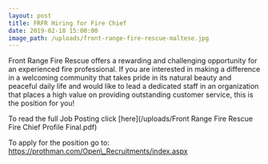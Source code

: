 ```yaml
---
layout: post
title: FRFR Hiring for Fire Chief
date: 2019-02-18 15:00:00
image_path: /uploads/front-range-fire-rescue-maltese.jpg
---
```


Front Range Fire Rescue offers a rewarding and challenging opportunity for an experienced fire professional. If you are interested in making a difference in a welcoming community that takes pride in its natural beauty and peaceful daily life and would like to lead a dedicated staff in an organization that places a high value on providing outstanding customer service, this is the position for you!

To read the full Job Posting click [here](/uploads/Front Range Fire Rescue Fire Chief Profile Final.pdf)

To apply for the position go to: https://prothman.com/Open\_Recruitments/index.aspx